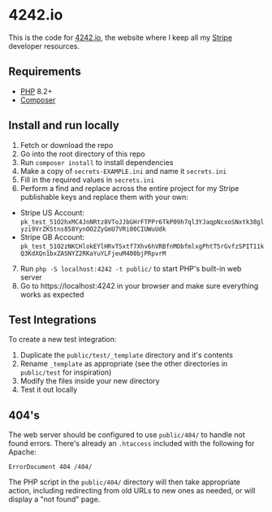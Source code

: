 # 4242.io

This is the code for [4242.io](https://4242.io/), the website where I keep all my [Stripe](https://stripe.com/) developer resources.

## Requirements

- [PHP](https://php.net/) 8.2+
- [Composer](https://getcomposer.org/)

## Install and run locally

1. Fetch or download the repo
2. Go into the root directory of this repo
3. Run `composer install` to install dependencies
4. Make a copy of `secrets-EXAMPLE.ini` and name it `secrets.ini`
5. Fill in the required values in `secrets.ini`
6. Perform a find and replace across the entire project for my Stripe publishable keys and replace them with your own:
  - Stripe US Account: `pk_test_51O2hxMC4JnNRtz8VToJJbGHrFTPPr6TkP09h7ql3YJaqpNcxoSNxtk38glyzi9VrZKStns858YynOO2ZyGmU7VRi00CIUWuUdk`
  - Stripe GB Account: `pk_test_51O2zNKCHlokEYlHRvTSxtf7Xhv6hVRBfnMObfmlxgPhtT5rGvfzSPIT11kQ3KdXQn1bxZASNYZ2RKaYuYLFjeuM400bjPRpvrM`
7. Run  `php -S localhost:4242 -t public/` to start PHP's built-in web server
8. Go to https://localhost:4242 in your browser and make sure everything works as expected

## Test Integrations

To create a new test integration:

1. Duplicate the `public/test/_template` directory and it's contents
2. Rename `_template` as appropriate (see the other directories in `public/test` for inspiration)
3. Modify the files inside your new directory
4. Test it out locally

## 404's

The web server should be configured to use `public/404/` to handle not found errors.  There's already an `.htaccess` included with the following for Apache:

```
ErrorDocument 404 /404/
```

The PHP script in the `public/404/` directory will then take appropriate action, including redirecting from old URLs to new ones as needed, or will display a "not found" page.
